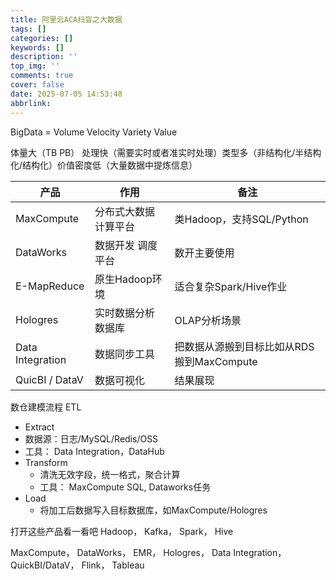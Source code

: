 ```yaml
---
title: 阿里云ACA扫盲之大数据
tags: []
categories: []
keywords: []
description: ''
top_img: ''
comments: true
cover: false
date: 2025-07-05 14:53:48
abbrlink:
---
```


BigData = Volume Velocity Variety Value

体量大（TB PB） 处理快（需要实时或者准实时处理）类型多（非结构化/半结构化/结构化）价值密度低（大量数据中提炼信息）

| 产品             | 作用                 | 备注                                      |
| ---------------- | -------------------- | ----------------------------------------- |
| MaxCompute       | 分布式大数据计算平台 | 类Hadoop，支持SQL/Python                  |
| DataWorks        | 数据开发 调度平台    | 数开主要使用                              |
| E-MapReduce      | 原生Hadoop环境       | 适合复杂Spark/Hive作业                    |
| Hologres         | 实时数据分析数据库   | OLAP分析场景                              |
| Data Integration | 数据同步工具         | 把数据从源搬到目标比如从RDS搬到MaxCompute |
| QuicBI / DataV   | 数据可视化           | 结果展现                                  |

数仓建模流程 ETL

-  Extract
  - 数据源：日志/MySQL/Redis/OSS
  - 工具： Data Integration，DataHub
- Transform
  - 清洗无效字段，统一格式，聚合计算
  - 工具： MaxCompute SQL, Dataworks任务
- Load
  - 将加工后数据写入目标数据库，如MaxCompute/Hologres



打开这些产品看一看吧 Hadoop， Kafka， Spark， Hive

MaxCompute， DataWorks， EMR， Hologres， Data Integration， QuickBI/DataV， Flink， Tableau